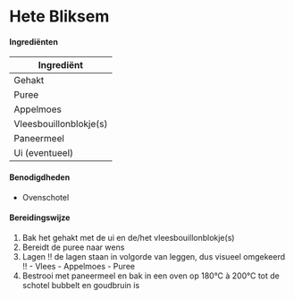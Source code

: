 # Hete Bliksem

#### Ingrediënten

| Ingrediënt             |
| ---------------------- |
| Gehakt                 |
| Puree                  |
| Appelmoes              |
| Vleesbouillonblokje(s) |
| Paneermeel             |
| Ui (eventueel)         |

#### Benodigdheden

- Ovenschotel

#### Bereidingswijze

1. Bak het gehakt met de ui en de/het vleesbouillonblokje(s)
2. Bereidt de puree naar wens
3. Lagen !! de lagen staan in volgorde van leggen, dus visueel omgekeerd !! - Vlees - Appelmoes - Puree
4. Bestrooi met paneermeel en bak in een oven op 180°C à 200°C tot de schotel bubbelt en goudbruin is
